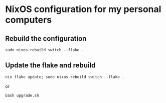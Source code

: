 # NixOS configuration for my personal computers

## Rebuild the configuration

`sudo nixos-rebuild switch --flake .`

## Update the flake and rebuild

`nix flake update; sudo nixos-rebuild switch --flake .`

or

`bash upgrade.sh`
